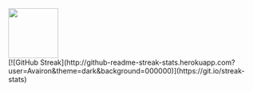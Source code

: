 <div id="header">
  <img src="https://media.giphy.com/media/M9gbBd9nbDrOTu1Mqx/giphy.gif" width="100"/>
</div>
[![GitHub Streak](http://github-readme-streak-stats.herokuapp.com?user=Avairon&theme=dark&background=000000)](https://git.io/streak-stats)

